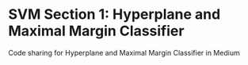 # SVM Section 1: Hyperplane and Maximal Margin Classifier
Code sharing for Hyperplane and Maximal Margin Classifier in Medium
